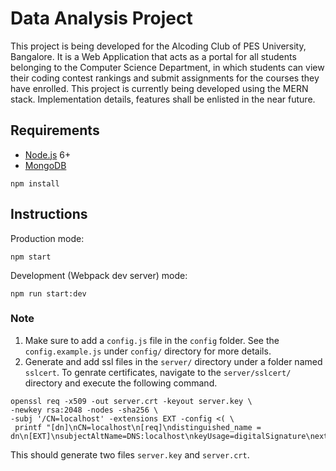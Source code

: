 # Data Analysis Project
This project is being developed for the Alcoding Club of PES University, Bangalore.
It is a Web Application that acts as a portal for all students belonging to the Computer Science Department, in which students can view their coding contest rankings and submit assignments for the courses they have enrolled.
This project is currently being developed using the MERN stack. 
Implementation details, features shall be enlisted in the near future. 


## Requirements

- [Node.js](https://nodejs.org/en/) 6+
- [MongoDB](https://docs.mongodb.com/manual/installation/)

```shell
npm install
```


## Instructions

Production mode:

```shell
npm start
```

Development (Webpack dev server) mode:

```shell
npm run start:dev
```

### Note
1. Make sure to add a `config.js` file in the `config` folder. See the `config.example.js` under `config/` directory for more details.
2. Generate and add ssl files in the `server/` directory under a folder named `sslcert`. To genrate certificates, navigate to the `server/sslcert/` directory and execute the following command. 
  ```shell
  openssl req -x509 -out server.crt -keyout server.key \
  -newkey rsa:2048 -nodes -sha256 \
  -subj '/CN=localhost' -extensions EXT -config <( \
   printf "[dn]\nCN=localhost\n[req]\ndistinguished_name = dn\n[EXT]\nsubjectAltName=DNS:localhost\nkeyUsage=digitalSignature\nextendedKeyUsage=serverAuth")
   ```
  This should generate two files `server.key` and `server.crt`.
